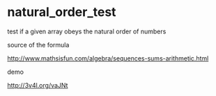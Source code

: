 natural_order_test
==================

test if a given array obeys the natural order of numbers

source of the formula

http://www.mathsisfun.com/algebra/sequences-sums-arithmetic.html

demo

http://3v4l.org/vaJNt
